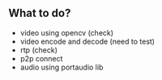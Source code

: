 ## What to do?
 - video using opencv (check)
 - video encode and decode (need to test)
 - rtp (check)
 - p2p connect
 - audio using portaudio lib
